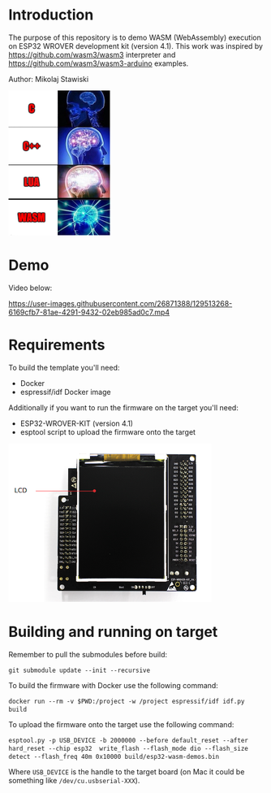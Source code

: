# Introduction

The purpose of this repository is to demo WASM (WebAssembly) execution on ESP32 WROVER development kit (version 4.1).
This work was inspired by https://github.com/wasm3/wasm3 interpreter and https://github.com/wasm3/wasm3-arduino examples.

Author: Mikolaj Stawiski

![alt text](images/meme.png "This might be the future of embedded, who knows!")

# Demo

Video below:

https://user-images.githubusercontent.com/26871388/129513268-6169cfb7-81ae-4291-9432-02eb985ad0c7.mp4

# Requirements

To build the template you'll need:
- Docker
- espressif/idf Docker image

Additionally if you want to run the firmware on the target you'll need:
- ESP32-WROVER-KIT (version 4.1)
- esptool script to upload the firmware onto the target

![alt text](images/esp32-wrover-kit-v4.1.png "ESP32-WROVER-KIT (version 4.1)")

# Building and running on target

Remember to pull the submodules before build:
```
git submodule update --init --recursive
```

To build the firmware with Docker use the following command:
```
docker run --rm -v $PWD:/project -w /project espressif/idf idf.py build
```

To upload the firmware onto the target use the following command:
```
esptool.py -p USB_DEVICE -b 2000000 --before default_reset --after hard_reset --chip esp32  write_flash --flash_mode dio --flash_size detect --flash_freq 40m 0x10000 build/esp32-wasm-demos.bin
```

Where `USB_DEVICE` is the handle to the target board (on Mac it could be something like `/dev/cu.usbserial-XXX`).
